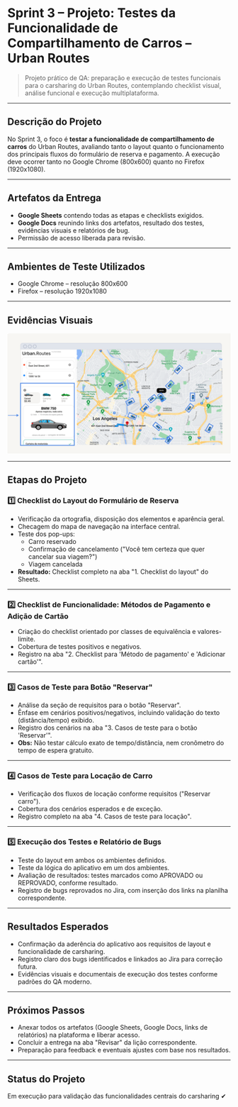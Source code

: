 # Sprint 3 – Projeto: Testes da Funcionalidade de Compartilhamento de Carros – Urban Routes

> Projeto prático de QA: preparação e execução de testes funcionais para o carsharing do Urban Routes, contemplando checklist visual, análise funcional e execução multiplataforma.

---

## Descrição do Projeto

No Sprint 3, o foco é **testar a funcionalidade de compartilhamento de carros** do Urban Routes, avaliando tanto o layout quanto o funcionamento dos principais fluxos do formulário de reserva e pagamento. A execução deve ocorrer tanto no Google Chrome (800x600) quanto no Firefox (1920x1080).

---

## Artefatos da Entrega

- **Google Sheets** contendo todas as etapas e checklists exigidos.
- **Google Docs** reunindo links dos artefatos, resultado dos testes, evidências visuais e relatórios de bug.
- Permissão de acesso liberada para revisão.

---

## Ambientes de Teste Utilizados

- Google Chrome – resolução 800x600
- Firefox – resolução 1920x1080

---

## Evidências Visuais

<p align="center">
  <img src="https://github.com/Jheimys/assets/blob/master/sp4-UR.png" alt="Urban Routes – Layout do Compartilhamento de Carro" width="900"/>
</p>

---

## Etapas do Projeto

### 1️⃣ Checklist do Layout do Formulário de Reserva

- Verificação da ortografia, disposição dos elementos e aparência geral.
- Checagem do mapa de navegação na interface central.
- Teste dos pop-ups:
  - Carro reservado
  - Confirmação de cancelamento ("Você tem certeza que quer cancelar sua viagem?")
  - Viagem cancelada
- **Resultado:** Checklist completo na aba "1. Checklist do layout" do Sheets.

---

### 2️⃣ Checklist de Funcionalidade: Métodos de Pagamento e Adição de Cartão

- Criação do checklist orientado por classes de equivalência e valores-limite.
- Cobertura de testes positivos e negativos.
- Registro na aba "2. Checklist para 'Método de pagamento' e 'Adicionar cartão'".

---

### 3️⃣ Casos de Teste para Botão "Reservar"

- Análise da seção de requisitos para o botão "Reservar".
- Ênfase em cenários positivos/negativos, incluindo validação do texto (distância/tempo) exibido.
- Registro dos cenários na aba "3. Casos de teste para o botão 'Reservar'".
- **Obs:** Não testar cálculo exato de tempo/distância, nem cronômetro do tempo de espera gratuito.

---

### 4️⃣ Casos de Teste para Locação de Carro

- Verificação dos fluxos de locação conforme requisitos ("Reservar carro").
- Cobertura dos cenários esperados e de exceção.
- Registro completo na aba "4. Casos de teste para locação".

---

### 5️⃣ Execução dos Testes e Relatório de Bugs

- Teste do layout em ambos os ambientes definidos.
- Teste da lógica do aplicativo em um dos ambientes.
- Avaliação de resultados: testes marcados como APROVADO ou REPROVADO, conforme resultado.
- Registro de bugs reprovados no Jira, com inserção dos links na planilha correspondente.

---

## Resultados Esperados

- Confirmação da aderência do aplicativo aos requisitos de layout e funcionalidade de carsharing.
- Registro claro dos bugs identificados e linkados ao Jira para correção futura.
- Evidências visuais e documentais de execução dos testes conforme padrões do QA moderno.

---

## Próximos Passos

- Anexar todos os artefatos (Google Sheets, Google Docs, links de relatórios) na plataforma e liberar acesso.
- Concluir a entrega na aba "Revisar" da lição correspondente.
- Preparação para feedback e eventuais ajustes com base nos resultados.

---

## Status do Projeto

Em execução para validação das funcionalidades centrais do carsharing ✔

